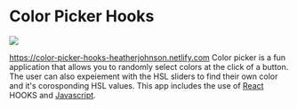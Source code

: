 # Color Picker Hooks
![](http://recordit.co/TGVIOdMQz8.gif)




https://color-picker-hooks-heatherjohnson.netlify.com
Color picker is a fun application that allows you to randomly select colors at the click of a button. The user can also expeiement with the HSL sliders to find their own color and it's corosponding HSL values.
This app includes the use of [React](https://reactjs.org/) HOOKS and [Javascript](https://www.javascript.com/).
